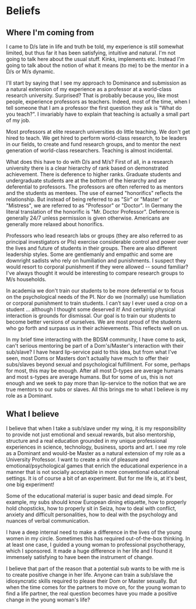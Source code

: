 

# Beliefs

## Where I'm coming from

I came to D/s late in life and truth be told, my experience is still somewhat limited, but thus far it has been satisfying, intuitive and natural. I'm not going to talk here about the usual stuff. Kinks, implements etc. Instead I'm going to talk about the notion of what it means (to me) to be the mentor in a D/s or M/s dynamic.

I'll start by saying that I see my approach to Dominance and submission as a natural extension of my experience as a professor at a world-class research university. Surprised? That is probably because you, like most people, experience professors as teachers. Indeed, most of the time, when I tell someone that I am a professor the first question they ask is "What do you teach?". I invariably have to explain that teaching is actually a small part of my job.

Most professors at elite research universities do little teaching. We don't get hired to teach. We get hired to perform world-class research, to be leaders in our fields, to create and fund research groups, and to mentor the next generation of world-class researchers. Teaching is almost incidental.

What does this have to do with D/s and M/s? First of all, in a research university there is a clear hierarchy of rank based on demonstrated achievement. There is deference to higher ranks. Graduate students and undergraduate students are at the bottom of the hierarchy and are deferential to professors.  The professors are often referred to as mentors and the students as mentees. The use of earned "honorifics" reflects the relationship. But instead of being referred to as "Sir" or "Master" or "Mistress", we are referred to as "Professor" or "Doctor". In Germany the literal translation of the honorific is "Mr. Doctor Professor". Deference is generally 24/7 unless permission is given otherwise.  Americans are generally more relaxed about honorifics.

Professors who lead research labs or groups  (they are also referred to as principal investigators or PIs) exercise considerable control and power over the lives and future of students in their groups. There are also different leadership styles. Some are gentlemanly and empathic and some are downright sadists who rely on humiliation and punishments. I suspect they would resort to corporal punishment if they were allowed -- sound familiar? I've always thought it would be interesting to compare research groups to M/s households.

In academia we don't train our students to be more deferential or to focus on the psychological needs of the PI. Nor do we (normally) use humiliation or corporal punishment to train students. I can’t say I ever used a crop on a student ... although I thought some deserved it! And certainly physical interaction is grounds for dismissal.  Our  goal is to train our students to become better versions of ourselves. We are most proud of the students who go forth and surpass us in their achievements. This reflects well on us.  

In my brief time interacting with the BDSM community, I have come to ask, can't serious mentoring be part of a Dom's/Master's interaction with their sub/slave?  I have heard lip-service paid to this idea, but from what I've seen, most Doms or Masters don't actually have much to offer their subs/slaves beyond sexual and psychological fulfillment. For some, perhaps for most, this may be enough. After all most D-types are average humans and most s-types are average humans. But for some of us, this is not enough and we seek to pay more than lip-service to the notion that we are true mentors to our subs or slaves.  All this brings me to what I believe is my role as a Dominant.

## What I believe

I believe that when I take a sub/slave under my wing, it is my responsibility to provide not just emotional and sexual rewards, but also mentorship, structure and a real education grounded in my unique professional experiences in science, technology, business, sports and art. I see my role as a Dominant and would-be Master as a natural extension of my role as a University Professor. I want to create a mix of pleasure and emotional/psychological games that enrich the educational experience in a manner that is not socially acceptable in more conventional educational settings. It is of course a bit of an experiment. But for me life is, at it's best, one big experiment!  

Some of the educational material is super basic and dead simple. For example, my subs should know European dining etiquette, how to properly hold chopsticks, how to properly sit in Seiza, how to deal with conflict, anxiety and difficult personalities, how to deal with the psychology and nuances of verbal communication.

I have a deep internal need to make a difference in the lives of the young women in my circle.  Sometimes this has required out-of-the-box thinking. In at least one case, I guided a young woman to professional psychotherapy, which I sponsored. It made a huge difference in her life and I found it immensely satisfying to have been the instrument of change.

I believe that part of the reason that a potential sub wants to be with me is to create positive change in her life.  Anyone can train a sub/slave the idiosyncratic skills required to please their Dom or Master sexually. But when the time comes for the partners to move on, for the young woman to find a life partner, the real question becomes have you made a positive change in the young woman's life?
